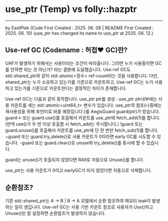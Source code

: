 # use_ptr (Temp) vs folly::hazptr
---
by EastPlek (Code First Created : 2025. 06. 08 | README First Created : 2025. 06. 10)
(use_ptr has changed its name to use_ptr at 2025. 06. 12.)

## Use-ref GC (Codename : 허접❤️ GC)란?
UAF가 발생하기 위해서는 사용이라는 조건이 따라옵니다.
그러면 누가 사용중이면 GC를 안하면 되는 것 아닌가? 라는 결론에 도달했습니다.
Use-ref GC도 std::shared_ptr와 같이 std::atomic<정수> ref-count라는 것을 사용합니다.
다만, shared_ptr는 누가 소유하고 있는가를 기준으로 카운트하고,
Use-ref GC는 누가 사용하고 있는가를 기준으로 카운트한다는 결정적인 차이가 존재합니다.

Use-ref GC는 다음과 같이 동작합니다.
use_ptr<T> ptr를 생성 : use_ptr<T> ptr내부에는 사용 카운트를 세는 std::atomic<uint64_t> 변수가 있습니다.
use_ptr<T>의 참조(나중에는 재사용성을 위해 포인터로 바꿀 예정입니다.)를 AegisGuard<T> guard(ptr)가 받습니다.
guard-> 또는 guard.use()를 호출해서 카운트를 use_ptr<T>에 fetch_add(1)를 합니다. (만약 use()가 두 번 이상 호출할 시 fetch_add는 무시합니다.)
!guard 또는 guard.unuse()를 호출해서 카운트를 use_ptr<T>에 단 한 번만 fetch_sub(1)를 합니다.
~guard 또는 guard.try_delete()로 사용 카운트가 0이라면 early GC를 시도할 수 있습니다.
-guard 또는 guard.clear()로 unuse와 try_delete()를 동시에 할 수 있습니다.

guard는 unuse()가 호출되지 않았다면 RAII로 자동으로 Unuse()를 합니다.

use_ptr<T>는 사용 카운트가 0이고 earlyGC가 되지 않았다면 자동으로 삭제합니다.

## 순환참조?
기존 std::shared_ptr는 A -> B | B -> A 모델에서 순환 참조하여 메모리 leak이 발생하는 일이 생깁니다.
Use-ref GC는 사용 기반 카운트 참조로 사용자가 Use()하고 Unuse()만 잘 설정하면 순환참조가 발생하지 않습니다.
